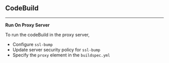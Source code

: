 ## CodeBuild

---

**Run On Proxy Server**

To run the codeBuild in the proxy server,

- Configure `ssl-bump`
- Update server security policy for `ssl-bump`
- Specify the `proxy` element in the `buildspec.yml`
